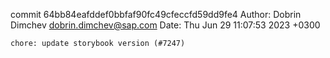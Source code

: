 commit 64bb84eafddef0bbfaf90fc49cfeccfd59dd9fe4
Author: Dobrin Dimchev <dobrin.dimchev@sap.com>
Date:   Thu Jun 29 11:07:53 2023 +0300

    chore: update storybook version (#7247)

